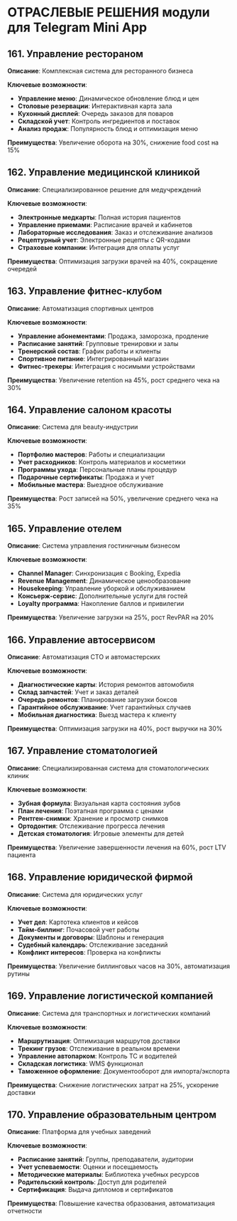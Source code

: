 # ОТРАСЛЕВЫЕ РЕШЕНИЯ модули для Telegram Mini App

## 161. Управление рестораном
**Описание**: Комплексная система для ресторанного бизнеса

**Ключевые возможности**:
- **Управление меню**: Динамическое обновление блюд и цен
- **Столовые резервации**: Интерактивная карта зала
- **Кухонный дисплей**: Очередь заказов для поваров
- **Складской учет**: Контроль ингредиентов и поставок
- **Анализ продаж**: Популярность блюд и оптимизация меню

**Преимущества**: Увеличение оборота на 30%, снижение food cost на 15%

## 162. Управление медицинской клиникой
**Описание**: Специализированное решение для медучреждений

**Ключевые возможности**:
- **Электронные медкарты**: Полная история пациентов
- **Управление приемами**: Расписание врачей и кабинетов
- **Лабораторные исследования**: Заказ и отслеживание анализов
- **Рецептурный учет**: Электронные рецепты с QR-кодами
- **Страховые компании**: Интеграция для оплаты услуг

**Преимущества**: Оптимизация загрузки врачей на 40%, сокращение очередей

## 163. Управление фитнес-клубом
**Описание**: Автоматизация спортивных центров

**Ключевые возможности**:
- **Управление абонементами**: Продажа, заморозка, продление
- **Расписание занятий**: Групповые тренировки и залы
- **Тренерский состав**: График работы и клиенты
- **Спортивное питание**: Интегрированный магазин
- **Фитнес-трекеры**: Интеграция с носимыми устройствами

**Преимущества**: Увеличение retention на 45%, рост среднего чека на 30%

## 164. Управление салоном красоты
**Описание**: Система для beauty-индустрии

**Ключевые возможности**:
- **Портфолио мастеров**: Работы и специализации
- **Учет расходников**: Контроль материалов и косметики
- **Программы ухода**: Персональные планы процедур
- **Подарочные сертификаты**: Продажа и учет
- **Мобильные мастера**: Выездное обслуживание

**Преимущества**: Рост записей на 50%, увеличение среднего чека на 35%

## 165. Управление отелем
**Описание**: Система управления гостиничным бизнесом

**Ключевые возможности**:
- **Channel Manager**: Синхронизация с Booking, Expedia
- **Revenue Management**: Динамическое ценообразование
- **Housekeeping**: Управление уборкой и обслуживанием
- **Консьерж-сервис**: Дополнительные услуги для гостей
- **Loyalty программа**: Накопление баллов и привилегии

**Преимущества**: Увеличение загрузки на 25%, рост RevPAR на 20%

## 166. Управление автосервисом
**Описание**: Автоматизация СТО и автомастерских

**Ключевые возможности**:
- **Диагностические карты**: История ремонтов автомобиля
- **Склад запчастей**: Учет и заказ деталей
- **Очередь ремонтов**: Планирование загрузки боксов
- **Гарантийное обслуживание**: Учет гарантийных случаев
- **Мобильная диагностика**: Выезд мастера к клиенту

**Преимущества**: Оптимизация загрузки на 40%, рост выручки на 30%

## 167. Управление стоматологией
**Описание**: Специализированная система для стоматологических клиник

**Ключевые возможности**:
- **Зубная формула**: Визуальная карта состояния зубов
- **План лечения**: Поэтапная программа с ценами
- **Рентген-снимки**: Хранение и просмотр снимков
- **Ортодонтия**: Отслеживание прогресса лечения
- **Детская стоматология**: Игровые элементы для детей

**Преимущества**: Увеличение завершенности лечения на 60%, рост LTV пациента

## 168. Управление юридической фирмой
**Описание**: Система для юридических услуг

**Ключевые возможности**:
- **Учет дел**: Картотека клиентов и кейсов
- **Тайм-биллинг**: Почасовой учет работы
- **Документы и договоры**: Шаблоны и генерация
- **Судебный календарь**: Отслеживание заседаний
- **Конфликт интересов**: Проверка на конфликты

**Преимущества**: Увеличение биллинговых часов на 30%, автоматизация рутины

## 169. Управление логистической компанией
**Описание**: Система для транспортных и логистических компаний

**Ключевые возможности**:
- **Маршрутизация**: Оптимизация маршрутов доставки
- **Трекинг грузов**: Отслеживание в реальном времени
- **Управление автопарком**: Контроль ТС и водителей
- **Складская логистика**: WMS функционал
- **Таможенное оформление**: Документооборот для импорта/экспорта

**Преимущества**: Снижение логистических затрат на 25%, ускорение доставки

## 170. Управление образовательным центром
**Описание**: Платформа для учебных заведений

**Ключевые возможности**:
- **Расписание занятий**: Группы, преподаватели, аудитории
- **Учет успеваемости**: Оценки и посещаемость
- **Методические материалы**: Библиотека учебных ресурсов
- **Родительский контроль**: Доступ для родителей
- **Сертификация**: Выдача дипломов и сертификатов

**Преимущества**: Повышение качества образования, автоматизация отчетности
